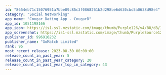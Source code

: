 ```yaml
---
id: "8654eb71c15076951a7bbe09c85c3f0868261b2d298be6d630cbc5a0638d98e4"
category: "Social Networking"
app_name: "Cougar Dating App - CougarD"
app_id: 1051198166
app_icon: https://is1-ssl.mzstatic.com/image/thumb/Purple126/v4/88/d8/10/88d81044-2b60-0d26-cbdd-372b0f5c4018/AppIcon-1x_U007emarketing-0-5-0-85-220.png/1024x1024bb.png
app_screenshot: https://is1-ssl.mzstatic.com/image/thumb/PurpleSource126/v4/b3/7d/f7/b37df7ba-4636-4dfb-a39e-157f30f4169b/64dbec4a-6286-42b0-83c0-b1cdc9130784__U672a_U6807_U9898-1_01.png/1242x2688bb.png
publisher_id: 996916232
publisher_name: "GoMatch Limited"
rank: 95
most_recent_release: 2023-08-30 00:00:00
release_count_in_past_year: 5
release_count_in_past_year_category: 20
release_count_in_past_year_top_in_category: 43
---
```

